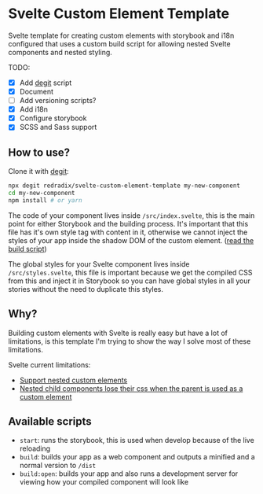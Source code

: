 # Svelte Custom Element Template

Svelte template for creating custom elements with storybook and i18n configured that uses a custom build script for allowing nested Svelte components and nested styling.

TODO:
- [x] Add [degit](https://github.com/Rich-Harris/degit) script
- [x] Document
- [ ] Add versioning scripts?
- [x] Add i18n
- [x] Configure storybook
- [x] SCSS and Sass support

## How to use?

Clone it with [degit](https://github.com/Rich-Harris/degit):

```sh
npx degit redradix/svelte-custom-element-template my-new-component
cd my-new-component
npm install # or yarn
```

The code of your component lives inside `/src/index.svelte`, this is the main point for either Storybook and the building process. It's important that this file has it's own style tag with content in it, otherwise we cannot inject the styles of your app inside the shadow DOM of the custom element. ([read the build script](./scripts/build.js))

The global styles for your Svelte component lives inside `/src/styles.svelte`, this file is important because we get the compiled CSS from this and inject it in Storybook so you can have global styles in all your stories without the need to duplicate this styles.

## Why?
Building custom elements with Svelte is really easy but have a lot of limitations, is this template I'm trying to show the way I solve most of these limitations.

Svelte current limitations:

* [Support nested custom elements](https://github.com/sveltejs/svelte/issues/3520)
* [Nested child components lose their css when the parent is used as a custom element](https://github.com/sveltejs/svelte/issues/4274)

## Available scripts

* `start`: runs the storybook, this is used when develop because of the live reloading
* `build`: builds your app as a web component and outputs a minified and a normal version to `/dist`
* `build:open`: builds your app and also runs a development server for viewing how your compiled component will look like